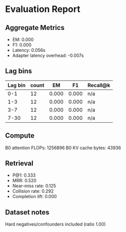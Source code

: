 # Evaluation Report

## Aggregate Metrics

- EM: 0.000
- F1: 0.000
- Latency: 0.056s
- Adapter latency overhead: -0.007s

## Lag bins
| Lag bin | count | EM | F1 | Recall@k |
| ------- | ----- | --- | --- | -------- |
| 0-1 | 12 | 0.000 | 0.000 | n/a |
| 1-3 | 12 | 0.000 | 0.000 | n/a |
| 3-7 | 12 | 0.000 | 0.000 | n/a |
| 7-30 | 12 | 0.000 | 0.000 | n/a |

## Compute
B0 attention FLOPs: 1256896
B0 KV cache bytes: 43936

## Retrieval
- P@1: 0.333
- MRR: 0.520
- Near-miss rate: 0.125
- Collision rate: 0.292
- Completion lift: 0.000

## Dataset notes
Hard negatives/confounders included (ratio 1.00)